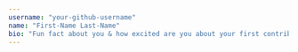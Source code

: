 ```yaml
---
username: "your-github-username"
name: "First-Name Last-Name"
bio: "Fun fact about you & how excited are you about your first contribution"
---
```

